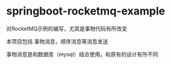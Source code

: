 # springboot-rocketmq-example
对RocketMQ示例的编写，尤其是事物代码有所改变

本项目包括 事物消息，顺序消息等消息发送

事物消息是和数据库（mysql）结合使用。和原有的设计有所不同
